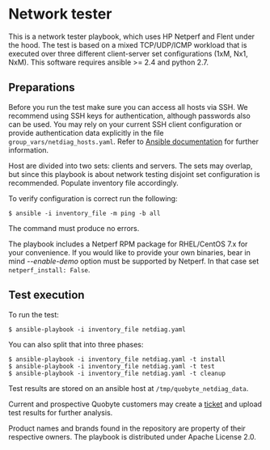 Network tester
==============

This is a network tester playbook, which uses HP Netperf and Flent under the hood. The test is based on a mixed TCP/UDP/ICMP workload that is executed over three different client-server set configurations (1xM, Nx1, NxM). This software requires ansible >= 2.4 and python 2.7.

Preparations
------------
Before you run the test make sure you can access all hosts via SSH. We recommend using SSH keys for authentication, although passwords also can be used. You may rely on your current SSH client configuration or provide authentication data explicitly in the file `group_vars/netdiag_hosts.yaml`. Refer to [Ansible documentation](https://docs.ansible.com/ansible/latest/user_guide/intro_inventory.html#list-of-behavioral-inventory-parameters) for further information.

Host are divided into two sets: clients and servers. The sets may overlap, but since this playbook is about network testing disjoint set configuration is recommended. Populate inventory file accordingly.

To verify configuration is correct run the following:

```
$ ansible -i inventory_file -m ping -b all
```

The command must produce no errors.

The playbook includes a Netperf RPM package for RHEL/CentOS 7.x for your convenience. If you would like to provide your own binaries, bear in mind *--enable-demo* option must be supported by Netperf. In that case set `netperf_install: False`.

Test execution
--------------
To run the test:

```
$ ansible-playbook -i inventory_file netdiag.yaml
```

You can also split that into three phases:

```
$ ansible-playbook -i inventory_file netdiag.yaml -t install
$ ansible-playbook -i inventory_file netdiag.yaml -t test
$ ansible-playbook -i inventory_file netdiag.yaml -t cleanup
```

Test results are stored on an ansible host at `/tmp/quobyte_netdiag_data`.

Current and prospective Quobyte customers may create a [ticket](https://tickets.quobyte.com) and upload test results for further analysis.

Product names and brands found in the repository are property of their respective owners. The playbook is distributed under Apache License 2.0.
